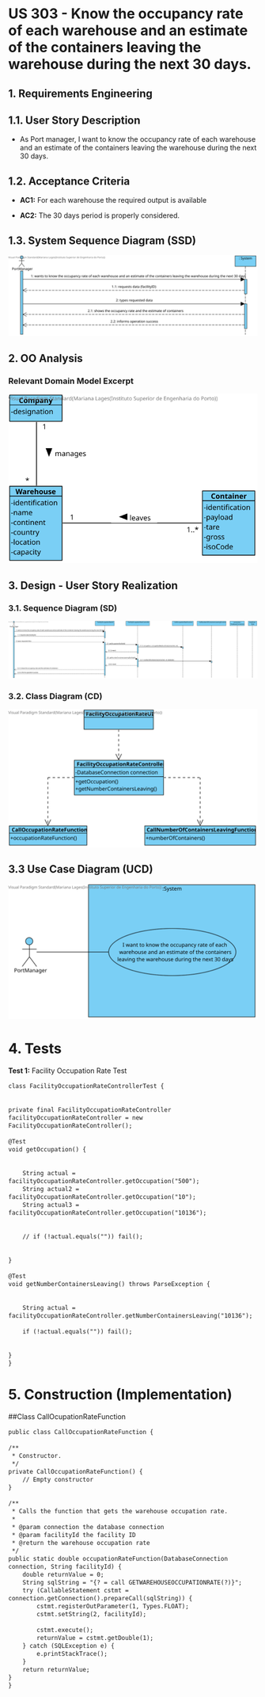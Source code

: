 # US 303 -  Know the occupancy rate of each warehouse and an estimate of the containers leaving the warehouse during the next 30 days.

## 1. Requirements Engineering

## 1.1. User Story Description

* As Port manager, I want to know the occupancy rate of each warehouse and an
  estimate of the containers leaving the warehouse during the next 30 days.



## 1.2. Acceptance Criteria

* **AC1:** For each warehouse the required output is available
  
* **AC2:** The 30 days period is properly considered.


## 1.3. System Sequence Diagram (SSD)

![US306_SSD](US306_SSD.svg)

## 2. OO Analysis

### Relevant Domain Model Excerpt

![US306_DM](US306_DM.svg)

## 3. Design - User Story Realization

### 3.1. Sequence Diagram (SD)

![US306_SD](US306_SD.svg)

### 3.2. Class Diagram (CD)

![US306_CD](US306_CD.svg)

## 3.3 Use Case Diagram (UCD)

![US306_UCD](US306_UCD.svg)

# 4. Tests

**Test 1:** Facility Occupation Rate Test

    class FacilityOccupationRateControllerTest {


    private final FacilityOccupationRateController facilityOccupationRateController = new FacilityOccupationRateController();

    @Test
    void getOccupation() {


        String actual = facilityOccupationRateController.getOccupation("500");
        String actual2 = facilityOccupationRateController.getOccupation("10");
        String actual3 = facilityOccupationRateController.getOccupation("10136");


        // if (!actual.equals("")) fail();


    }

    @Test
    void getNumberContainersLeaving() throws ParseException {


        String actual = facilityOccupationRateController.getNumberContainersLeaving("10136");

        if (!actual.equals("")) fail();


    }
    }

# 5. Construction (Implementation)



##Class CallOcupationRateFunction

    public class CallOccupationRateFunction {

    /**
     * Constructor.
     */
    private CallOccupationRateFunction() {
        // Empty constructor
    }

    /**
     * Calls the function that gets the warehouse occupation rate.
     *
     * @param connection the database connection
     * @param facilityId the facility ID
     * @return the warehouse occupation rate
     */
    public static double occupationRateFunction(DatabaseConnection connection, String facilityId) {
        double returnValue = 0;
        String sqlString = "{? = call GETWAREHOUSEOCCUPATIONRATE(?)}";
        try (CallableStatement cstmt = connection.getConnection().prepareCall(sqlString)) {
            cstmt.registerOutParameter(1, Types.FLOAT);
            cstmt.setString(2, facilityId);

            cstmt.execute();
            returnValue = cstmt.getDouble(1);
        } catch (SQLException e) {
            e.printStackTrace();
        }
        return returnValue;
    }
    }
